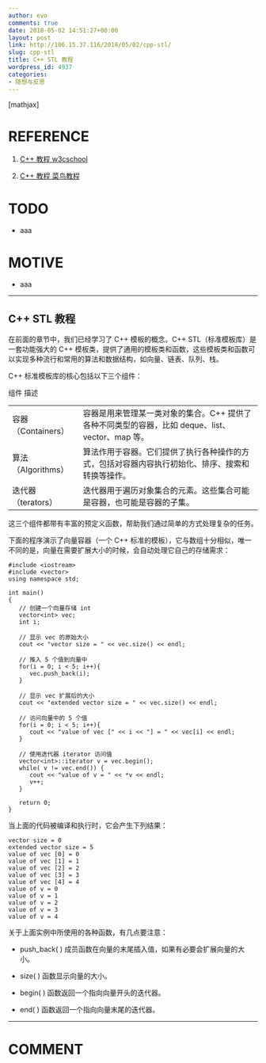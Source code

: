 ```yaml
---
author: evo
comments: true
date: 2018-05-02 14:51:27+00:00
layout: post
link: http://106.15.37.116/2018/05/02/cpp-stl/
slug: cpp-stl
title: C++ STL 教程
wordpress_id: 4937
categories:
- 随想与反思
---
```


<!-- more -->

[mathjax]


# REFERENCE





 	
  1. [C++ 教程 w3cschool](https://www.w3cschool.cn/cpp/)

 	
  2. [C++ 教程 菜鸟教程](http://www.runoob.com/cplusplus/cpp-tutorial.html)




# TODO





 	
  * aaa




# MOTIVE





 	
  * aaa





* * *





## C++ STL 教程


在前面的章节中，我们已经学习了 C++ 模板的概念。C++ STL（标准模板库）是一套功能强大的 C++ 模板类，提供了通用的模板类和函数，这些模板类和函数可以实现多种流行和常用的算法和数据结构，如向量、链表、队列、栈。

C++ 标准模板库的核心包括以下三个组件：
<table class="reference notranslate " >
<tbody >
<tr >
组件
描述
</tr>
<tr >

<td >容器（Containers）
</td>

<td >容器是用来管理某一类对象的集合。C++ 提供了各种不同类型的容器，比如 deque、list、vector、map 等。
</td>
</tr>
<tr >

<td >算法（Algorithms）
</td>

<td >算法作用于容器。它们提供了执行各种操作的方式，包括对容器内容执行初始化、排序、搜索和转换等操作。
</td>
</tr>
<tr >

<td >迭代器（terators）
</td>

<td >迭代器用于遍历对象集合的元素。这些集合可能是容器，也可能是容器的子集。
</td>
</tr>
</tbody>
</table>
这三个组件都带有丰富的预定义函数，帮助我们通过简单的方式处理复杂的任务。

下面的程序演示了向量容器（一个 C++ 标准的模板），它与数组十分相似，唯一不同的是，向量在需要扩展大小的时候，会自动处理它自己的存储需求：

    
    #include <iostream>
    #include <vector>
    using namespace std;
     
    int main()
    {
       // 创建一个向量存储 int
       vector<int> vec; 
       int i;
    
       // 显示 vec 的原始大小
       cout << "vector size = " << vec.size() << endl;
    
       // 推入 5 个值到向量中
       for(i = 0; i < 5; i++){
          vec.push_back(i);
       }
    
       // 显示 vec 扩展后的大小
       cout << "extended vector size = " << vec.size() << endl;
    
       // 访问向量中的 5 个值
       for(i = 0; i < 5; i++){
          cout << "value of vec [" << i << "] = " << vec[i] << endl;
       }
    
       // 使用迭代器 iterator 访问值
       vector<int>::iterator v = vec.begin();
       while( v != vec.end()) {
          cout << "value of v = " << *v << endl;
          v++;
       }
    
       return 0;
    }


当上面的代码被编译和执行时，它会产生下列结果：

    
    vector size = 0
    extended vector size = 5
    value of vec [0] = 0
    value of vec [1] = 1
    value of vec [2] = 2
    value of vec [3] = 3
    value of vec [4] = 4
    value of v = 0
    value of v = 1
    value of v = 2
    value of v = 3
    value of v = 4
    


关于上面实例中所使用的各种函数，有几点要注意：



 	
  * push_back( ) 成员函数在向量的末尾插入值，如果有必要会扩展向量的大小。

 	
  * size( ) 函数显示向量的大小。

 	
  * begin( ) 函数返回一个指向向量开头的迭代器。

 	
  * end( ) 函数返回一个指向向量末尾的迭代器。
























* * *





# COMMENT



